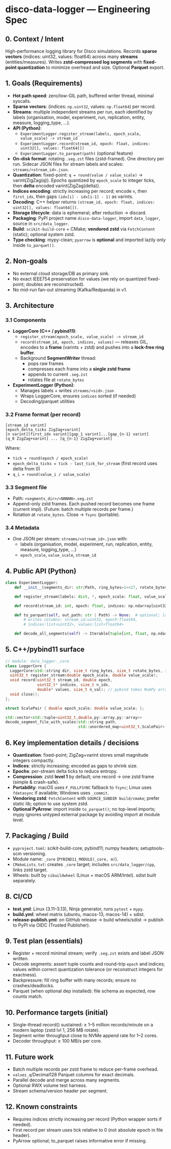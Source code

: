 # disco-data-logger — Engineering Spec

## 0. Context / Intent
High-performance logging library for Disco simulations. Records **sparse vectors** (indices: uint32, values: float64) across many **streams** (entities/measures). Writes **zstd-compressed log segments** with **fixed-point quantization** to minimize overhead and size. Optional **Parquet** export.

## 1. Goals (Requirements)
- **Hot path speed**: zero/low-GIL path, buffered writer thread, minimal syscalls.
- **Sparse vectors**: (indices: `np.uint32`, values: `np.float64`) per record.
- **Streams**: multiple independent streams per run, each identified by labels (organisation, model, experiment, run, replication, entity, measure, logging_type, …).
- **API (Python)**:
  - `ExperimentLogger.register_stream(labels, epoch_scale, value_scale) -> stream_id`
  - `ExperimentLogger.record(stream_id, epoch: float, indices: uint32[], values: float64[])`
  - `ExperimentLogger.to_parquet(path)` (optional feature)
- **On-disk format**: rotating `.seg.zst` files (zstd-framed). One directory per run. Sidecar JSON files for stream labels and scales: `streams/<stream_id>.json`.
- **Quantization**: fixed-point: `q = round(value / value_scale)` -> varint(ZigZag(q)). Epochs quantized by `epoch_scale` to integer ticks, then **delta** encoded varint(ZigZag(delta)).
- **Indices encoding**: strictly increasing per record; encode `n`, then `first_idx`, then gaps `(idx[i] - idx[i-1] - 1)` as varints.
- **Decoding**: C++ helper returns `(stream_id, epoch: float, indices: uint32[], values: float64[])`.
- **Storage lifecycle**: data is ephemeral; after reduction -> discard.
- **Packaging**: PyPI project name `disco-data-logger`, import `data_logger`, source in `src/data_logger`.
- **Build**: `scikit-build-core` + CMake; **vendored zstd** via `FetchContent` (static); optional system zstd.
- **Type checking**: mypy-clean; `pyarrow` is **optional** and imported lazily only inside `to_parquet()`.

## 2. Non-goals
- No external cloud storage/DB as primary sink.
- No exact IEEE754 preservation for values (we rely on quantized fixed-point; doubles are reconstructed).
- No mid-run fan-out streaming (Kafka/Redpanda) in v1.

## 3. Architecture

### 3.1 Components
- **LoggerCore (C++ / pybind11)**:
  - `register_stream(epoch_scale, value_scale) -> stream_id`
  - `record(stream_id, epoch, indices, values)` — releases GIL, encodes to a **frame** (varints + zstd) and pushes into a **lock-free ring buffer**.
  - Background **SegmentWriter** thread:
    - pops raw frames
    - compresses each frame into a **single zstd frame**
    - appends to current `.seg.zst`
    - rotates file at `rotate_bytes`
- **ExperimentLogger (Python)**:
  - Manages labels + writes `streams/<sid>.json`
  - Wraps LoggerCore, ensures `indices` sorted (if needed)
  - Decoding/parquet utilities

### 3.2 Frame format (per record)
```
[stream_id varint]
[epoch_delta_ticks ZigZag+varint]
[n varint][first_idx varint][gap_1 varint]...[gap_{n-1} varint]
[q_0 ZigZag+varint] ... [q_{n-1} ZigZag+varint]
```
Where:
- `tick = round(epoch / epoch_scale)`
- `epoch_delta_ticks = tick - last_tick_for_stream` (first record uses delta from 0)
- `q_i = round(value_i / value_scale)`

### 3.3 Segment file
- Path: `<segments_dir>/<NNNNN>.seg.zst`
- Append-only zstd frames. Each pushed record becomes one frame (current impl). (Future: batch multiple records per frame.)
- Rotation at `rotate_bytes`. Close → `fsync` (portable).

### 3.4 Metadata
- One JSON per stream: `streams/<stream_id>.json` with:
  - labels (organisation, model, experiment, run, replication, entity, measure, logging_type, …)
  - `epoch_scale`, `value_scale`, `stream_id`

## 4. Public API (Python)
```python
class ExperimentLogger:
    def __init__(segments_dir: str|Path, ring_bytes=1<<27, rotate_bytes=256<<20, zstd_level=1): ...

    def register_stream(labels: dict, *, epoch_scale: float, value_scale: float) -> int: ...

    def record(stream_id: int, epoch: float, indices: np.ndarray[uint32], values: np.ndarray[float64]) -> None: ...

    def to_parquet(self, out_path: str | Path) -> None:  # optional; lazy import pyarrow
        # writes columns: stream_id:uint32, epoch:float64,
        # indices:list<uint32>, values:list<float64>

    def decode_all_segments(self) -> Iterable[tuple[int, float, np.ndarray, np.ndarray]]: ...
```

## 5. C++/pybind11 surface
```cpp
// module: data_logger._core
class LoggerCore {
  LoggerCore(std::string dir, size_t ring_bytes, size_t rotate_bytes, int zstd_level);
  uint32_t register_stream(double epoch_scale, double value_scale);
  void record(uint32_t stream_id, double epoch,
              uint32_t* indices, size_t n_idx,
              double* values, size_t n_val); // pybind takes NumPy arrays
  void close();
};

struct ScalePair { double epoch_scale; double value_scale; };

std::vector<std::tuple<uint32_t,double,py::array,py::array>>
decode_segment_file_with_scales(std::string path,
                                std::unordered_map<uint32_t,ScalePair> scales);
```

## 6. Key implementation details / decisions
- **Quantization**: fixed-point; ZigZag+varint stores small magnitude integers compactly.
- **Indices**: strictly increasing; encoded as gaps to shrink size.
- **Epochs**: per-stream delta ticks to reduce entropy.
- **Compression**: zstd **level 1** by default; one record → one zstd frame (simple & crash-safe).
- **Portability**: macOS uses `F_FULLFSYNC` fallback to `fsync`; Linux uses `fdatasync` if available; Windows uses `_commit`.
- **Vendoring zstd**: `FetchContent` with `SOURCE_SUBDIR build/cmake`; prefer static lib; option to use system zstd.
- **Optional PyArrow**: import inside `to_parquet()`; no top-level imports; mypy ignores untyped external package by avoiding import at module level.

## 7. Packaging / Build
- `pyproject.toml`: scikit-build-core; pybind11; numpy headers; setuptools-scm versioning.
- Module name: `_core` (`PYBIND11_MODULE(_core, m)`).
- `CMakeLists.txt`: creates `_core` target; includes `src/data_logger/cpp`, links zstd target.
- Wheels: built by `cibuildwheel` (Linux + macOS ARM/Intel). sdist built separately.

## 8. CI/CD
- **test.yml**: Linux (3.11–3.13), Ninja generator, runs `pytest` + `mypy`.
- **build.yml**: wheel matrix (ubuntu, macos-13, macos-14) + sdist.
- **release-publish.yml**: on GitHub release → build wheels/sdist → publish to PyPI via OIDC (Trusted Publisher).

## 9. Test plan (essentials)
- Register + record minimal stream; verify `.seg.zst` exists and label JSON written.
- Decode segments: assert tuple counts and round-trip `epoch` and indices; values within correct quantization tolerance (or reconstruct integers for exactness).
- Backpressure: fill ring buffer with many records; ensure no crashes/deadlocks.
- Parquet (when optional dep installed): file schema as expected, row counts match.

## 10. Performance targets (initial)
- Single-thread record() sustained: ≥ 1–5 million records/minute on a modern laptop (zstd lvl 1, 256 MB rotate).
- Segment writer throughput close to NVMe append rate for 1–2 cores.
- Decoder throughput: ≥ 100 MB/s per core.

## 11. Future work
- Batch multiple records per zstd frame to reduce per-frame overhead.
- `values_q`/Decimal128 Parquet columns for exact decimals.
- Parallel decode and merge across many segments.
- Optional RWX volume test harness.
- Stream schema/version header per segment.

## 12. Known constraints
- Requires indices strictly increasing per record (Python wrapper sorts if needed).
- First record per stream uses tick relative to 0 (not absolute epoch in file header).
- PyArrow optional; to_parquet raises informative error if missing.
